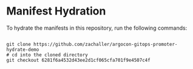 
# Manifest Hydration

To hydrate the manifests in this repository, run the following commands:

```shell

git clone https://github.com/zachaller/argocon-gitops-promoter-hydrate-demo
# cd into the cloned directory
git checkout 6281f6a4532d43ee2d1cf065cfa701f9e4507c4f
```